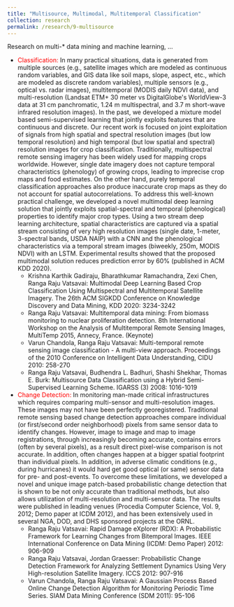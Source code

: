 ```yaml
---
title: "Multisource, Multimodal, Multitemporal Classification"
collection: research
permalink: /research/9-multisource
---
```


Research on multi-* data mining and machine learning, ...

<ul>
  <li> <span style="color:red">Classification:</span> In many practical situations, 
    data is generated from multiple sources 
  (e.g., satellite images which are modeled as continuous random variables, and GIS data like soil maps, 
  slope, aspect, etc., which are modeled as discrete random variables), multiple sensors (e.g., optical
   vs. radar images), multitemporal (MODIS daily NDVI data), and multi-resolution (Landsat ETM+ 30 meter
   vs DigitalGlobe's WorldView-3 data at 31 cm panchromatic, 1.24 m multispectral, and 3.7 m short-wave 
   infrared resolution images). In the past, we developed a mixture model based semi-supervised learning
   that jointly exploits features that are continuous and discrete. Our recent work is focused on joint
   exploitation of signals from high spatial and spectral resolution images (but low temporal resolution)
   and high temporal (but low spatial and spectral) resolution images for crop classification.  Traditionally, 
   multispectral remote sensing imagery has been widely used for mapping crops worldwide. However, single 
   date imagery does not capture temporal characteristics (phenology) of growing crops, leading to imprecise 
   crop maps and food estimates. On the other hand, purely temporal classification approaches also produce 
   inaccurate crop maps as they do not account for spatial autocorrelations. To address this well-known
   practical challenge, we developed a novel multimodal deep learning solution that jointly exploits spatial-spectral 
   and temporal (phenological) properties to identify major crop types. Using a two stream deep learning
   architecture, spatial characteristics are captured via a spatial stream consisting of very high resolution 
   images (single date, 1-meter, 3-spectral bands, USDA NAIP) with a CNN and the phenological characteristics 
   via a temporal stream images (biweekly, 250m, MODIS NDVI) with an LSTM. Experimental results showed that 
   the proposed multimodal solution reduces prediction error by 60% (published in ACM KDD 2020).
   <ul>
      <li>Krishna Karthik Gadiraju, Bharathkumar Ramachandra, Zexi Chen, Ranga Raju Vatsavai: 
      Multimodal Deep Learning Based Crop Classification Using Multispectral and Multitemporal 
      Satellite Imagery. The 26th ACM SIGKDD Conference on Knowledge Discovery and Data Mining, KDD 2020: 3234-3242</li>
      <li>Ranga Raju Vatsavai: Multitemporal data mining: From biomass monitoring to nuclear proliferation detection. 
      8th International Workshop on the Analysis of Multitemporal Remote Sensing Images, MultiTemp 2015, Annecy, 
      France. (Keynote) </li>
      <li>Varun Chandola, Ranga Raju Vatsavai: Multi-temporal remote sensing image classification - A multi-view approach. 
      Proceedings of the 2010 Conference on Intelligent Data Understanding, CIDU 2010: 258-270 </li>
      <li>Ranga Raju Vatsavai, Budhendra L. Badhuri, Shashi Shekhar, Thomas E. Burk:
      Multisource Data Classification using a Hybrid Semi-Supervised Learning Scheme. IGARSS (3) 2008: 1016-1019 </li>
    </ul>
  </li>
  
   <li> <span style="color:red">Change Detection: </span>
    In monitoring man-made critical infrastructures which requires comparing multi-sensor and 
    multi-resolution images. These images may not have been perfectly georegistered. Traditional remote sensing based change 
    detection approaches compare individual (or first/second order neighborhood) pixels from same sensor data to identify changes. 
    However, image to image and map to image registrations, through increasingly becoming accurate, contains errors (often by 
    several pixels), as a result direct pixel-wise comparison is not accurate. In addition, often changes happen at 
    a bigger spatial footprint than individual pixels. In addition, in adverse climatic conditions (e.g., during hurricanes) 
    it would hard get good optical (or same) sensor data for pre- and post-events. To overcome these limitations, we developed 
    a novel and unique image patch-based probabilistic change detection that is shown to be not only accurate than traditional methods, 
    but also allows utilization of multi-resolution and multi-sensor data. The results were published in leading venues (Procedia 
    Computer Science, Vol. 9, 2012; Demo paper at ICDM 2012), and has been extensively used in several NGA, DOD, 
    and DHS sponsored projects at the ORNL.
    
   <ul>
      <li>Ranga Raju Vatsavai: Rapid Damage eXplorer (RDX): A Probabilistic Framework for Learning Changes from 
        Bitemporal Images. IEEE International Conference on Data Mining (ICDM: Demo Paper) 2012: 906-909</li>
      <li>Ranga Raju Vatsavai, Jordan Graesser: Probabilistic Change Detection Framework for Analyzing 
        Settlement Dynamics Using Very High-resolution Satellite Imagery. ICCS 2012: 907-916</li>
      <li>Varun Chandola, Ranga Raju Vatsavai: A Gaussian Process Based Online Change Detection Algorithm for 
        Monitoring Periodic Time Series. SIAM Data Mining Conference (SDM 2011): 95-106 </li>
   </ul>
  </li>
</ul>
